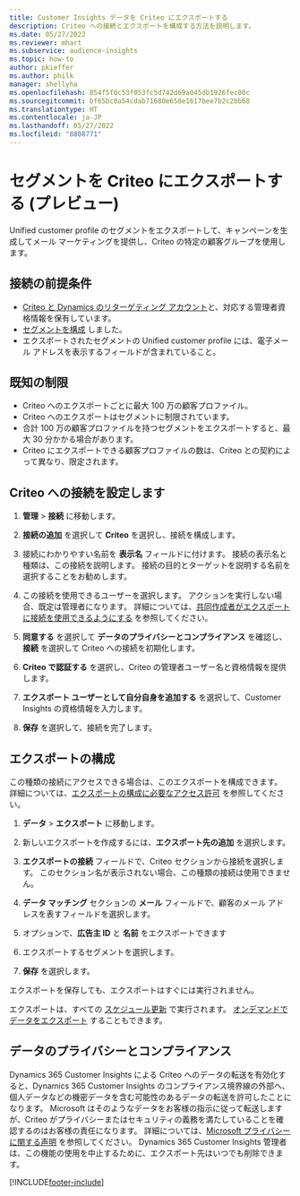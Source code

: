 ```yaml
---
title: Customer Insights データを Criteo にエクスポートする
description: Criteo への接続とエクスポートを構成する方法を説明します。
ms.date: 05/27/2022
ms.reviewer: mhart
ms.subservice: audience-insights
ms.topic: how-to
author: pkieffer
ms.author: philk
manager: shellyha
ms.openlocfilehash: 854f5f0c53f053fc5d742d69a045db1926fec00c
ms.sourcegitcommit: bf65bc0a54cdab71680e658e1617bee7b2c2bb68
ms.translationtype: HT
ms.contentlocale: ja-JP
ms.lasthandoff: 05/27/2022
ms.locfileid: "8808771"
---
```

# <a name="export-segments-to-criteo-preview"></a>セグメントを Criteo にエクスポートする (プレビュー)

Unified customer profile のセグメントをエクスポートして、キャンペーンを生成してメール マーケティングを提供し、Criteo の特定の顧客グループを使用します。

## <a name="prerequisites-for-connection"></a>接続の前提条件

-   [Criteo と Dynamics のリターゲティング アカウント](https://www.criteo.com/login/)と、対応する管理者資格情報を保有しています。
-   [セグメントを構成](segments.md) しました。
-   エクスポートされたセグメントの Unified customer profile には、電子メール アドレスを表示するフィールドが含まれていること。

## <a name="known-limitations"></a>既知の制限

- Criteo へのエクスポートごとに最大 100 万の顧客プロファイル。
- Criteo へのエクスポートはセグメントに制限されています。
- 合計 100 万の顧客プロファイルを持つセグメントをエクスポートすると、最大 30 分かかる場合があります。 
- Criteo にエクスポートできる顧客プロファイルの数は、Criteo との契約によって異なり、限定されます。

## <a name="set-up-connection-to-criteo"></a>Criteo への接続を設定します

1. **管理** > **接続** に移動します。

1. **接続の追加** を選択して **Criteo** を選択し、接続を構成します。

1. 接続にわかりやすい名前を **表示名** フィールドに付けます。 接続の表示名と種類は、この接続を説明します。 接続の目的とターゲットを説明する名前を選択することをお勧めします。

1. この接続を使用できるユーザーを選択します。 アクションを実行しない場合、既定は管理者になります。 詳細については、[共同作成者がエクスポートに接続を使用できるようにする](connections.md#allow-contributors-to-use-a-connection-for-exports) を参照してください。

1. **同意する** を選択して **データのプライバシーとコンプライアンス** を確認し、**接続** を選択して Criteo への接続を初期化します。

1. **Criteo で認証する** を選択し、Criteo の管理者ユーザー名と資格情報を提供します。 

1. **エクスポート ユーザーとして自分自身を追加する** を選択して、Customer Insights の資格情報を入力します。

1. **保存** を選択して、接続を完了します。

## <a name="configure-an-export"></a>エクスポートの構成

この種類の接続にアクセスできる場合は、このエクスポートを構成できます。 詳細については、[エクスポートの構成に必要なアクセス許可](export-destinations.md#set-up-a-new-export) を参照してください。

1. **データ** > **エクスポート** に移動します。

1. 新しいエクスポートを作成するには、**エクスポート先の追加** を選択します。

1. **エクスポートの接続** フィールドで、Criteo セクションから接続を選択します。 このセクション名が表示されない場合、この種類の接続は使用できません。 

1. **データ マッチング** セクションの **メール** フィールドで、顧客のメール アドレスを表すフィールドを選択します。 

1. オプションで、**広告主 ID** と **名前** をエクスポートできます

1. エクスポートするセグメントを選択します。 

1. **保存** を選択します。

エクスポートを保存しても、エクスポートはすぐには実行されません。

エクスポートは、すべての [スケジュール更新](system.md#schedule-tab) で実行されます。 [オンデマンドでデータをエクスポート](export-destinations.md#run-exports-on-demand) することもできます。 

## <a name="data-privacy-and-compliance"></a>データのプライバシーとコンプライアンス

Dynamics 365 Customer Insights による Criteo へのデータの転送を有効化すると、Dynamics 365 Customer Insights のコンプライアンス境界線の外部へ、個人データなどの機密データを含む可能性のあるデータの転送を許可したことになります。 Microsoft はそのようなデータをお客様の指示に従って転送しますが、Criteo がプライバシーまたはセキュリティの義務を満たしていることを確認するのはお客様の責任になります。 詳細については、[Microsoft プライバシーに関する声明](https://go.microsoft.com/fwlink/?linkid=396732) を参照してください。
Dynamics 365 Customer Insights 管理者は、この機能の使用を中止するために、エクスポート先はいつでも削除できます。


[!INCLUDE[footer-include](includes/footer-banner.md)]
